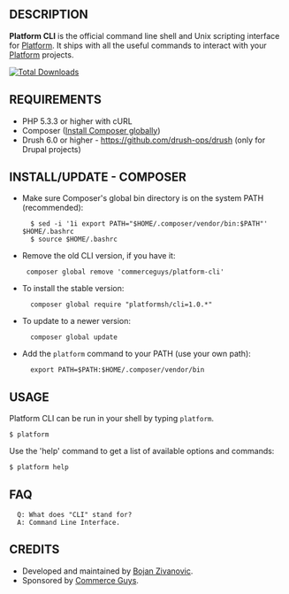 DESCRIPTION
-----------

**Platform CLI** is the official command line shell and Unix scripting interface for [Platform](https://platform.sh). It ships with all the useful commands to interact with your [Platform](https://platform.sh) projects.

[![Total Downloads](https://poser.pugx.org/platformsh/cli/downloads.png)](https://packagist.org/packages/platformsh/cli)

REQUIREMENTS
------------

* PHP 5.3.3 or higher with cURL
* Composer ([Install Composer globally](http://getcomposer.org/doc/00-intro.md#system-requirements))
* Drush 6.0 or higher - https://github.com/drush-ops/drush (only for Drupal projects)

INSTALL/UPDATE - COMPOSER
-------------------------

* Make sure Composer's global bin directory is on the system PATH (recommended):

        $ sed -i '1i export PATH="$HOME/.composer/vendor/bin:$PATH"' $HOME/.bashrc
        $ source $HOME/.bashrc
        
* Remove the old CLI version, if you have it:

       composer global remove 'commerceguys/platform-cli'

* To install the stable version:

        composer global require "platformsh/cli=1.0.*"

* To update to a newer version:

        composer global update

* Add the `platform` command to your PATH (use your own path):

        export PATH=$PATH:$HOME/.composer/vendor/bin

USAGE
-----

Platform CLI can be run in your shell by typing `platform`.

    $ platform

Use the 'help' command to get a list of available options and commands:

    $ platform help

FAQ
------

```
  Q: What does "CLI" stand for?
  A: Command Line Interface.
```

CREDITS
-----------

* Developed and maintained by [Bojan Zivanovic](https://github.com/bojanz).
* Sponsored by [Commerce Guys](https://commerceguys.com).

